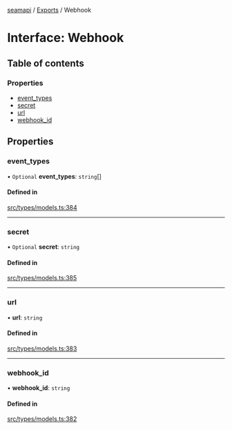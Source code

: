 [seamapi](../README.md) / [Exports](../modules.md) / Webhook

# Interface: Webhook

## Table of contents

### Properties

- [event\_types](Webhook.md#event_types)
- [secret](Webhook.md#secret)
- [url](Webhook.md#url)
- [webhook\_id](Webhook.md#webhook_id)

## Properties

### event\_types

• `Optional` **event\_types**: `string`[]

#### Defined in

[src/types/models.ts:384](https://github.com/seamapi/javascript/blob/main/src/types/models.ts#L384)

___

### secret

• `Optional` **secret**: `string`

#### Defined in

[src/types/models.ts:385](https://github.com/seamapi/javascript/blob/main/src/types/models.ts#L385)

___

### url

• **url**: `string`

#### Defined in

[src/types/models.ts:383](https://github.com/seamapi/javascript/blob/main/src/types/models.ts#L383)

___

### webhook\_id

• **webhook\_id**: `string`

#### Defined in

[src/types/models.ts:382](https://github.com/seamapi/javascript/blob/main/src/types/models.ts#L382)
